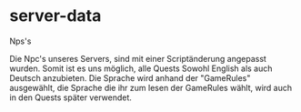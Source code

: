 server-data
===========

Nps's

Die Npc's unseres Servers, sind mit einer Scriptänderung angepasst wurden.
Somit ist es uns möglich, alle Quests Sowohl English als auch Deutsch anzubieten.
Die Sprache wird anhand der "GameRules" ausgewählt, die Sprache die ihr zum lesen der GameRules
wählt, wird auch in den Quests später verwendet.
